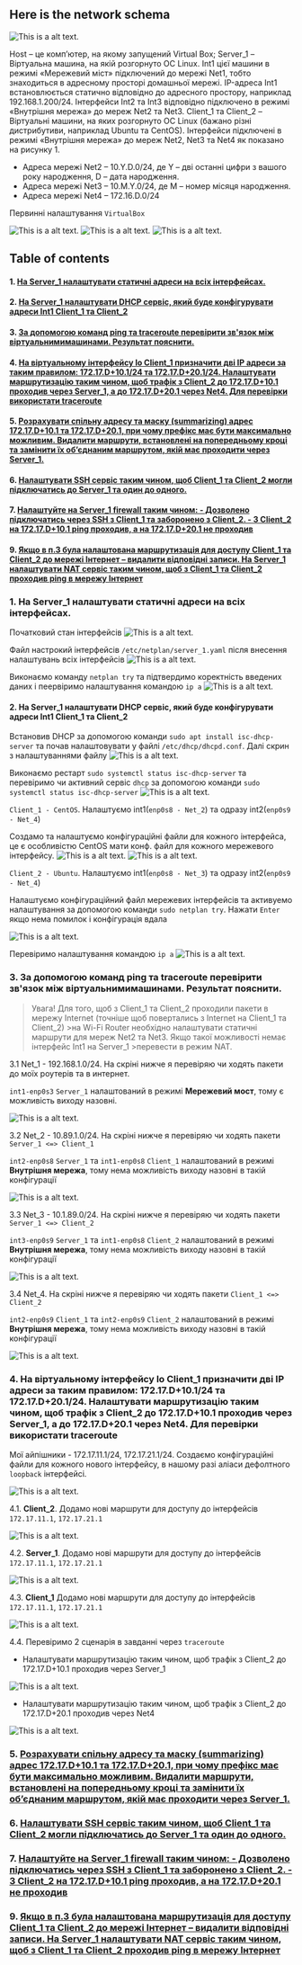 ## Here is the network schema
![This is a alt text.](/Screenshots/networking_1.png "networking")

Host – це комп’ютер, на якому запущений Virtual Box;
Server_1 – Віртуальна машина, на якій розгорнуто ОС Linux. Int1 цієї машини в
режимі «Мережевий міст» підключений до мережі Net1, тобто знаходиться в адресному
просторі домашньої мережі. IP-адреса Int1 встановлюється статично відповідно до
адресного простору, наприклад 192.168.1.200/24. Інтерфейси Int2 та Int3 відповідно
підключено в режимі «Внутрішня мережа» до мереж Net2 та Net3.
Client_1 та Client_2 – Віртуальні машини, на яких розгорнуто ОС Linux (бажано
різні дистрибутиви, наприклад Ubuntu та CentOS). Інтерфейси підключені в режимі
«Внутрішня мережа» до мереж Net2, Net3 та Net4 як показано на рисунку 1.
- Адреса мережі Net2 – 10.Y.D.0/24, де Y – дві останні цифри з вашого року
народження, D – дата народження.
- Адреса мережі Net3 – 10.M.Y.0/24, де M – номер місяця народження.
- Адреса мережі Net4 – 172.16.D.0/24

Первинні налаштування `VirtualBox`

![This is a alt text.](/Screenshots/server_1_vb.png "server1")
![This is a alt text.](/Screenshots/client_1_vb.png "client1")
![This is a alt text.](/Screenshots/client_2_vb.png "client2")

## Table of contents
#### 1. [На Server_1 налаштувати статичні адреси на всіх інтерфейсах.](https://github.com/ilovekharkiv/EPAM-L1/blob/master/Homework%20%233.%20Linux%20Networking/Homework%20%233.%20Linux%20Networking.md#1-%D0%BD%D0%B0-server_1-%D0%BD%D0%B0%D0%BB%D0%B0%D1%88%D1%82%D1%83%D0%B2%D0%B0%D1%82%D0%B8-%D1%81%D1%82%D0%B0%D1%82%D0%B8%D1%87%D0%BD%D1%96-%D0%B0%D0%B4%D1%80%D0%B5%D1%81%D0%B8-%D0%BD%D0%B0-%D0%B2%D1%81%D1%96%D1%85-%D1%96%D0%BD%D1%82%D0%B5%D1%80%D1%84%D0%B5%D0%B9%D1%81%D0%B0%D1%85-1)
#### 2. [На Server_1 налаштувати DHCP сервіс, який буде конфігурувати адреси Int1 Client_1 та Client_2](https://github.com/ilovekharkiv/EPAM-L1/blob/master/Homework%20%233.%20Linux%20Networking/Homework%20%233.%20Linux%20Networking.md#2-%D0%BD%D0%B0-server_1-%D0%BD%D0%B0%D0%BB%D0%B0%D1%88%D1%82%D1%83%D0%B2%D0%B0%D1%82%D0%B8-dhcp-%D1%81%D0%B5%D1%80%D0%B2%D1%96%D1%81-%D1%8F%D0%BA%D0%B8%D0%B9-%D0%B1%D1%83%D0%B4%D0%B5-%D0%BA%D0%BE%D0%BD%D1%84%D1%96%D0%B3%D1%83%D1%80%D1%83%D0%B2%D0%B0%D1%82%D0%B8-%D0%B0%D0%B4%D1%80%D0%B5%D1%81%D0%B8-int1-client_1-%D1%82%D0%B0-client_2-1)
#### 3. [За допомогою команд ping та traceroute перевірити зв'язок між віртуальнимимашинами. Результат пояснити.](https://github.com/ilovekharkiv/EPAM-L1/blob/master/Homework%20%233.%20Linux%20Networking/Homework%20%233.%20Linux%20Networking.md#3-%D0%B7%D0%B0-%D0%B4%D0%BE%D0%BF%D0%BE%D0%BC%D0%BE%D0%B3%D0%BE%D1%8E-%D0%BA%D0%BE%D0%BC%D0%B0%D0%BD%D0%B4-ping-%D1%82%D0%B0-traceroute-%D0%BF%D0%B5%D1%80%D0%B5%D0%B2%D1%96%D1%80%D0%B8%D1%82%D0%B8-%D0%B7%D0%B2%D1%8F%D0%B7%D0%BE%D0%BA-%D0%BC%D1%96%D0%B6-%D0%B2%D1%96%D1%80%D1%82%D1%83%D0%B0%D0%BB%D1%8C%D0%BD%D0%B8%D0%BC%D0%B8%D0%BC%D0%B0%D1%88%D0%B8%D0%BD%D0%B0%D0%BC%D0%B8-%D1%80%D0%B5%D0%B7%D1%83%D0%BB%D1%8C%D1%82%D0%B0%D1%82-%D0%BF%D0%BE%D1%8F%D1%81%D0%BD%D0%B8%D1%82%D0%B8-1)
#### 4. [На віртуальному інтерфейсу lo Client_1 призначити дві ІР адреси за таким правилом: 172.17.D+10.1/24 та 172.17.D+20.1/24. Налаштувати маршрутизацію таким чином, щоб трафік з Client_2 до 172.17.D+10.1 проходив через Server_1, а до 172.17.D+20.1 через Net4. Для перевірки використати traceroute]()
#### 5. [Розрахувати спільну адресу та маску (summarizing) адрес 172.17.D+10.1 та 172.17.D+20.1, при чому префікс має бути максимально можливим. Видалити маршрути, встановлені на попередньому кроці та замінити їх об’єднаним маршрутом, якій має проходити через Server_1.]()
#### 6. [Налаштувати SSH сервіс таким чином, щоб Client_1 та Client_2 могли підключатись до Server_1 та один до одного.]()
#### 7. [Налаштуйте на Server_1 firewall таким чином: - Дозволено підключатись через SSH з Client_1 та заборонено з Client_2. - З Client_2 на 172.17.D+10.1 ping проходив, а на 172.17.D+20.1 не проходив]()
#### 9. [Якщо в п.3 була налаштована маршрутизація для доступу Client_1 та Client_2 до мережі Інтернет – видалити відповідні записи. На Server_1 налаштувати NAT сервіс таким чином, щоб з Client_1 та Client_2 проходив ping в мережу Інтернет]()

### 1. На Server_1 налаштувати статичні адреси на всіх інтерфейсах.
Початковий стан інтерфейсів
![This is a alt text.](/Screenshots/initial_settings_server1.png "server1")

Файл настрокий інтерфейсів `/etc/netplan/server_1.yaml` після внесення налаштувань всіх інтерфейсів 
![This is a alt text.](/Screenshots/server_1_yaml.png "server1")

Виконаємо команду `netplan try` та підтвердимо коректність введених даних і пеервіримо налаштування командою `ip a`
![This is a alt text.](/Screenshots/server_1_yaml_ipa.png "server1")

#### 2. На Server_1 налаштувати DHCP сервіс, який буде конфігурувати адреси Int1 Client_1 та Client_2
Встановив DHCP за допомогою команди `sudo apt install isc-dhcp-server` та почав налаштовувати у файлі `/etc/dhcp/dhcpd.conf`. Далі скрин з налаштуваннями файлу
![This is a alt text.](/Screenshots/dhcpd.png "dhcpd")

Виконаємо рестарт `sudo systemctl status isc-dhcp-server` та перевіримо чи активний сервіс `dhcp` за допомогою команди `sudo systemctl status isc-dhcp-server`
![This is a alt text.](/Screenshots/dhcpd_1.png "dhcpd")

`Client_1 - CentOS`. Налаштуємо int1(`enp0s8 - Net_2`) та одразу int2(`enp0s9 - Net_4`) 

Создамо та налаштуємо конфігураційні файли для кожного інтерфейса, це є особливістю CentOS мати конф. файл для кожного мережевого інтерфейсу.
![This is a alt text.](/Screenshots/client_1_centos.png "centos")
![This is a alt text.](/Screenshots/client_1_centos1.png "centos")

`Client_2 - Ubuntu`. Налаштуємо int1(`enp0s8 - Net_3`) та одразу int2(`enp0s9 - Net_4`) 

Налаштуємо конфігураційний файл мережевих інтерфейсів та активуемо налаштування за допомогою команди `sudo netplan try`. Нажати `Enter` якщо нема помилок і конфігурація вдала

![This is a alt text.](/Screenshots/client_2_ubuntu.png "ubuntu")

Перевіримо налаштування командою `ip a`
![This is a alt text.](/Screenshots/client_2_ubuntu1.png "ubuntu")


### 3. За допомогою команд ping та traceroute перевірити зв'язок між віртуальнимимашинами. Результат пояснити.

>Увага! Для того, щоб з Client_1 та Client_2 проходили пакети в мережу Internet (точніше щоб повертались з Internet на Client_1 та Client_2) >на Wi-Fi Router необхідно налаштувати статичні маршрути для мереж Net2 та Net3. Якщо такої можливості немає інтерфейс Int1 на Server_1 >перевести в режим NAT.

3.1 Net_1 - 192.168.1.0/24. На скріні нижче я перевіряю чи ходять пакети до моїх роутерів та в интернет. 

`int1-enp0s3` `Server_1` налаштований в режимі **Мережевий мост**, тому є можливість виходу назовні.

![This is a alt text.](/Screenshots/net_1.png "net1")

3.2 Net_2 - 10.89.1.0/24. На скріні нижче я перевіряю чи ходять пакети `Server_1 <=> Client_1` 

`int2-enp0s8` `Server_1` та `int1-enp0s8` `Client_1` налаштований в режимі **Внутрішня мережа**, тому нема можливість виходу назовні в такій конфігурації

![This is a alt text.](/Screenshots/net_2.png "net2")

3.3 Net_3 - 10.1.89.0/24. На скріні нижче я перевіряю чи ходять пакети `Server_1 <=> Client_2`  

`int3-enp0s9` `Server_1` та `int1-enp0s8` `Client_2` налаштований в режимі **Внутрішня мережа**, тому нема можливість виходу назовні в такій конфігурації

![This is a alt text.](/Screenshots/net_3.png "net3")

3.4 Net_4. На скріні нижче я перевіряю чи ходять пакети `Client_1 <=> Client_2` 

`int2-enp0s9` `Client_1` та `int2-enp0s9` `Client_2` налаштований в режимі **Внутрішня мережа**, тому нема можливість виходу назовні в такій конфігурації

![This is a alt text.](/Screenshots/net_4.png "net4")


### 4. На віртуальному інтерфейсу lo Client_1 призначити дві ІР адреси за таким правилом: 172.17.D+10.1/24 та 172.17.D+20.1/24. Налаштувати маршрутизацію таким чином, щоб трафік з Client_2 до 172.17.D+10.1 проходив через Server_1, а до 172.17.D+20.1 через Net4. Для перевірки використати traceroute

Мої айпішники - 172.17.11.1/24, 172.17.21.1/24. Создаємо конфігураційні файли для кожного нового інтерфейсу, в нашому разі аліаси дефолтного `loopback` інтерфейсі. 

![This is a alt text.](/Screenshots/two_ips.png "ips")

4.1. **Client_2**. Додамо нові маршрути для доступу до інтерфейсів `172.17.11.1`, `172.17.21.1`

![This is a alt text.](/Screenshots/route_client2.png "ips")

4.2. **Server_1**. Додамо нові маршрути для доступу до інтерфейсів `172.17.11.1`, `172.17.21.1`

![This is a alt text.](/Screenshots/route_server1.png "ips")

4.3. **Client_1** Додамо нові маршрути для доступу до інтерфейсів `172.17.11.1`, `172.17.21.1` 

![This is a alt text.](/Screenshots/route_client1.png "ips")

4.4. Перевіримо 2 сценарія в завданні через `traceroute` 

- Налаштувати маршрутизацію таким чином, щоб трафік з Client_2 до 172.17.D+10.1 проходив через Server_1

![This is a alt text.](/Screenshots/traceroute1.png "ips")

- Налаштувати маршрутизацію таким чином, щоб трафік з Client_2 до 172.17.D+20.1 проходив через Net4

![This is a alt text.](/Screenshots/traceroute2.png "ips")

### 5. [Розрахувати спільну адресу та маску (summarizing) адрес 172.17.D+10.1 та 172.17.D+20.1, при чому префікс має бути максимально можливим. Видалити маршрути, встановлені на попередньому кроці та замінити їх об’єднаним маршрутом, якій має проходити через Server_1.]()
### 6. [Налаштувати SSH сервіс таким чином, щоб Client_1 та Client_2 могли підключатись до Server_1 та один до одного.]()
### 7. [Налаштуйте на Server_1 firewall таким чином: - Дозволено підключатись через SSH з Client_1 та заборонено з Client_2. - З Client_2 на 172.17.D+10.1 ping проходив, а на 172.17.D+20.1 не проходив]()
### 9. [Якщо в п.3 була налаштована маршрутизація для доступу Client_1 та Client_2 до мережі Інтернет – видалити відповідні записи. На Server_1 налаштувати NAT сервіс таким чином, щоб з Client_1 та Client_2 проходив ping в мережу Інтернет]()


